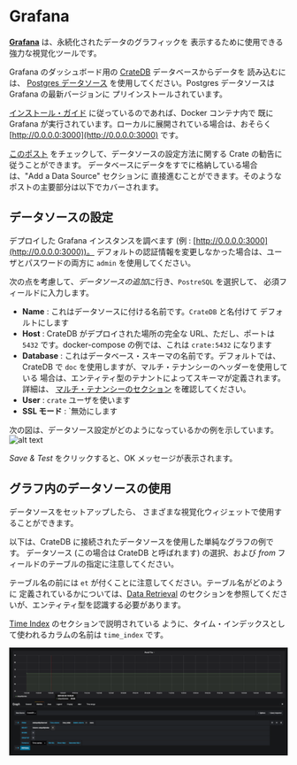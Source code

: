 # Grafana

[**Grafana**](https://grafana.com/) は、永続化されたデータのグラフィックを
表示するために使用できる強力な視覚化ツールです。

Grafana のダッシュボード用の [CrateDB](./crate.md) データベースからデータを
読み込むには、
[Postgres データソース](http://docs.grafana.org/features/datasources/postgres/)
を使用してください。Postgres データソースは Grafana の最新バージョンに
プリインストールされています。

[インストール・ガイド](./index.md) に従っているのであれば、Docker コンテナ内で
既に Grafana が実行されています。ローカルに展開されている場合は、おそらく
[http://0.0.0.0:3000](http://0.0.0.0:3000) です。

[このポスト](https://crate.io/a/pair-cratedb-with-grafana-an-open-platform-for-time-series-data-visualization/)
をチェックして、データソースの設定方法に関する Crate の勧告に従うことができます。
データベースにデータをすでに格納している場合は、"Add a Data Source" セクションに
直接進むことができます。そのようなポストの主要部分は以下でカバーされます。

## データソースの設定

デプロイした Grafana インスタンスを調べます
(例 : [http://0.0.0.0:3000](http://0.0.0.0:3000))。
デフォルトの認証情報を変更しなかった場合は、ユーザとパスワードの両方に
`admin` を使用してください。

次の点を考慮して、*データソースの追加*に行き、`PostreSQL` を選択して、
必須フィールドに入力します。

- **Name** : これはデータソースに付ける名前です。`CrateDB` と名付けて
  デフォルトにします
- **Host** : CrateDB がデプロイされた場所の完全な URL、ただし、ポートは
  `5432` です。docker-compose の例では、これは `crate:5432` になります
- **Database** : これはデータベース・スキーマの名前です。デフォルトでは、
  CrateDB で `doc` を使用しますが、マルチ・テナンシーのヘッダーを使用している
  場合は、エンティティ型のテナントによってスキーマが定義されます。詳細は、
  [マルチ・テナンシーのセクション](../user/index.md#multi-tenancy)
  を確認してください。
- **User** : `crate` ユーザを使います
- **SSL モード** : `無効にします

次の図は、データソース設定がどのようになっているかの例を示しています。
![alt text](../rsrc/postgres_datasource.png "Configuring the DataSource")

*Save & Test* をクリックすると、OK メッセージが表示されます。

## グラフ内のデータソースの使用

データソースをセットアップしたら、
さまざまな視覚化ウィジェットで使用することができます。

以下は、CrateDB に接続されたデータソースを使用した単純なグラフの例です。
データソース (この場合は CrateDB と呼ばれます) の選択、および *from*
フィールドのテーブルの指定に注意してください。

テーブル名の前には `et` が付くことに注意してください。テーブル名がどのように
定義されているかについては、[Data Retrieval](../user/index.md#data-retrieval)
のセクションを参照してくださいが、エンティティ型を認識する必要があります。

[Time Index](../user/index.md##data-retrieval) のセクションで説明されている
ように、タイム・インデックスとして使われるカラムの名前は `time_index` です。

![alt text](../../manuals/rsrc/graph_example.png "Using the DataSource in your Graph")
